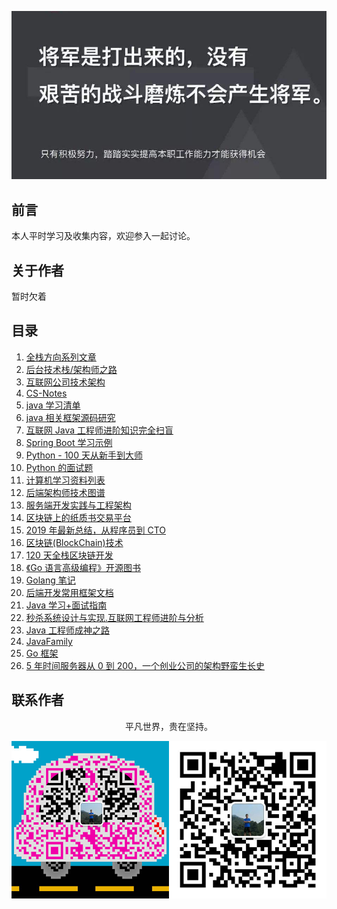 ![image](./img/timg.jpg)
<br>

## 前言

本人平时学习及收集内容，欢迎参入一起讨论。

## 关于作者

暂时欠着

## 目录

1. [全栈方向系列文章](https://github.com/pkwenda/Blog)
2. [后台技术栈/架构师之路](https://github.com/frank-lam/fullstack-tutorial)
3. [互联网公司技术架构](https://github.com/davideuler/architecture.of.internet-product)
4. [CS-Notes](https://github.com/CyC2018/CS-Notes)
5. [java 学习清单](https://github.com/crossoverJie/JCSprout)
6. [java 相关框架源码研究](https://github.com/YunaiV/Blog)
7. [互联网 Java 工程师进阶知识完全扫盲](https://github.com/doocs/advanced-java)
8. [Spring Boot 学习示例](https://github.com/ityouknow/spring-boot-examples)
9. [Python - 100 天从新手到大师](https://github.com/jackfrued/Python-100-Days)
10. [Python 的面试题](https://github.com/taizilongxu/interview_python)
11. [计算机学习资料列表](https://github.com/NGLSL/learning-material-list)
12. [后端架构师技术图谱](https://github.com/xingshaocheng/architect-awesome)
13. [服务端开发实践与工程架构](https://github.com/wx-chevalier/Backend-Series)
14. [区块链上的纸质书交易平台](https://github.com/b3log/chainbook)
15. [2019 年最新总结，从程序员到 CTO](https://github.com/0voice/from_coder_to_expert)
16. [区块链(BlockChain)技术](https://github.com/chaozh/awesome-blockchain-cn)
17. [120 天全栈区块链开发](https://github.com/itheima1/BlockChain)
18. [《Go 语言高级编程》开源图书](https://github.com/chai2010/advanced-go-programming-book)
19. [Golang 笔记](https://github.com/overnote/golang)
20. [后端开发常用框架文档](https://github.com/docs4dev/docs4dev)
21. [Java 学习+面试指南](https://github.com/Snailclimb/JavaGuide)
22. [秒杀系统设计与实现.互联网工程师进阶与分析](https://github.com/qiurunze123/miaosha)
23. [Java 工程师成神之路](https://github.com/hollischuang/toBeTopJavaer)
24. [JavaFamily](https://github.com/AobingJava/JavaFamily)
25. [Go 框架](https://github.com/yinggaozhen/awesome-go-cn)
26. [5 年时间服务器从 0 到 200，一个创业公司的架构野蛮生长史](https://zhuanlan.zhihu.com/p/33401898)

## 联系作者

<div align="center">
    <p>
        平凡世界，贵在坚持。
    </p>
    <img src="./img/contact.png" />
</div>

